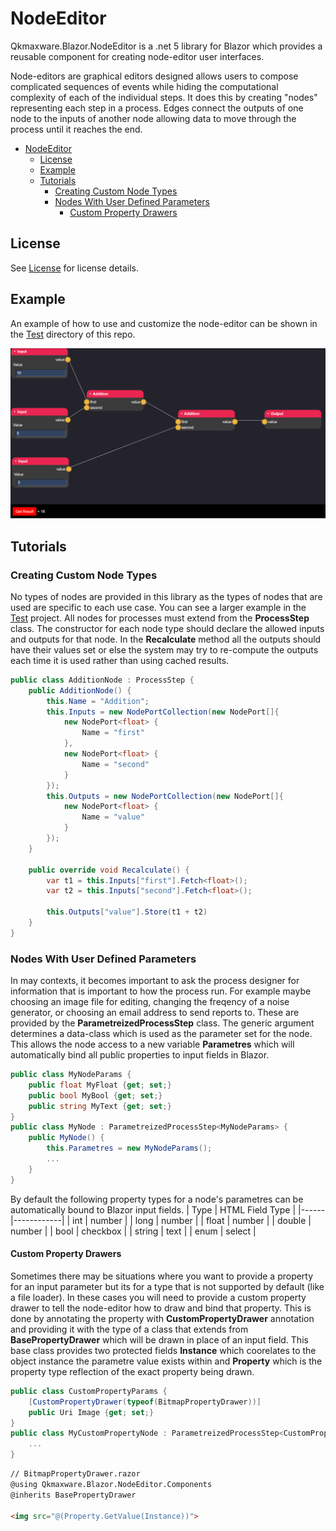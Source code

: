 # NodeEditor
Qkmaxware.Blazor.NodeEditor is a .net 5 library for Blazor which provides a reusable component for creating node-editor user interfaces. 

Node-editors are graphical editors designed allows users to compose complicated sequences of events while hiding the computational complexity of each of the individual steps. It does this by creating "nodes" representing each step in a process. Edges connect the outputs of one node to the inputs of another node allowing data to move through the process until it reaches the end.

- [NodeEditor](#nodeeditor)
  - [License](#license)
  - [Example](#example)
  - [Tutorials](#tutorials)
    - [Creating Custom Node Types](#creating-custom-node-types)
    - [Nodes With User Defined Parameters](#nodes-with-user-defined-parameters)
      - [Custom Property Drawers](#custom-property-drawers)


## License
See [License](LICENSE.md) for license details.

## Example
An example of how to use and customize the node-editor can be shown in the [Test](Test) directory of this repo. 

![](Test/preview.png)

## Tutorials
### Creating Custom Node Types
No types of nodes are provided in this library as the types of nodes that are used are specific to each use case. You can see a larger example in the [Test](Test\Data\NodeTypes.cs) project. All nodes for processes must extend from the **ProcessStep** class. The constructor for each node type should declare the allowed inputs and outputs for that node. In the **Recalculate** method all the outputs should have their values set or else the system may try to re-compute the outputs each time it is used rather than using cached results.
```cs
public class AdditionNode : ProcessStep {
    public AdditionNode() {
        this.Name = "Addition";
        this.Inputs = new NodePortCollection(new NodePort[]{
            new NodePort<float> {
                Name = "first"
            },
            new NodePort<float> {
                Name = "second"
            }
        });
        this.Outputs = new NodePortCollection(new NodePort[]{
            new NodePort<float> {
                Name = "value"
            }
        });
    }

    public override void Recalculate() {
        var t1 = this.Inputs["first"].Fetch<float>();
        var t2 = this.Inputs["second"].Fetch<float>();

        this.Outputs["value"].Store(t1 + t2)
    }
}
```
### Nodes With User Defined Parameters
In may contexts, it becomes important to ask the process designer for information that is important to how the process run. For example maybe choosing an image file for editing, changing the freqency of a noise generator, or choosing an email address to send reports to. These are provided by the **ParametreizedProcessStep<T>** class. The generic argument determines a data-class which is used as the parameter set for the node. This allows the node access to a new variable **Parametres** which will automatically bind all public properties to input fields in Blazor.  
```cs
public class MyNodeParams {
    public float MyFloat {get; set;}
    public bool MyBool {get; set;}
    public string MyText {get; set;}
}
public class MyNode : ParametreizedProcessStep<MyNodeParams> {
    public MyNode() {
        this.Parametres = new MyNodeParams();
        ...
    }
}
```
By default the following property types for a node's parametres can be automatically bound to Blazor input fields.
| Type | HTML Field Type |
|------|------------|
| int | number |
| long | number |
| float | number |
| double | number |
| bool | checkbox |
| string | text |
| enum | select |

#### Custom Property Drawers
Sometimes there may be situations where you want to provide a property for an input parameter but its for a type that is not supported by default (like a file loader). In these cases you will need to provide a custom property drawer to tell the node-editor how to draw and bind that property. This is done by annotating the property with **CustomPropertyDrawer** annotation and providing it with the type of a class that extends from **BasePropertyDrawer** which will be drawn in place of an input field. This base class provides two protected fields **Instance** which coorelates to the object instance the parametre value exists within and **Property** which is the property type reflection of the exact property being drawn.
```cs
public class CustomPropertyParams {
    [CustomPropertyDrawer(typeof(BitmapPropertyDrawer))]
    public Uri Image {get; set;}
}
public class MyCustomPropertyNode : ParametreizedProcessStep<CustomPropertyParams> {
    ...
}
```
```html
// BitmapPropertyDrawer.razor
@using Qkmaxware.Blazor.NodeEditor.Components
@inherits BasePropertyDrawer

<img src="@(Property.GetValue(Instance))">
```